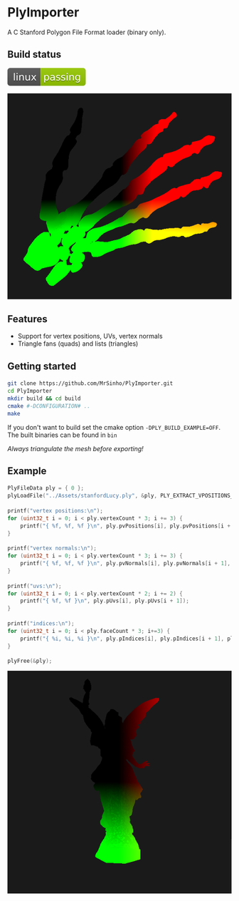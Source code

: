 # PlyImporter

A C Stanford Polygon File Format loader (binary only).
 
## Build status

![linux_badge](.ShCI/linux-status.svg)

![Stanford Hand](Saved/Pictures/stanfordHand.png)

## Features

 * Support for vertex positions, UVs, vertex normals  
 * Triangle fans (quads) and lists (triangles)

## Getting started

```bash
git clone https://github.com/MrSinho/PlyImporter.git
cd PlyImporter
mkdir build && cd build
cmake #-DCONFIGURATION# ..
make
```
If you don't want to build set the cmake option `-DPLY_BUILD_EXAMPLE=OFF`. 
The built binaries can be found in `bin`

*_Always triangulate the mesh before exporting!_*

## Example

```c
PlyFileData ply = { 0 };
plyLoadFile("../Assets/stanfordLucy.ply", &ply, PLY_EXTRACT_VPOSITIONS_BIT | PLY_EXTRACT_UVS_BIT | PLY_EXTRACT_VNORMALS_BIT);

printf("vertex positions:\n");
for (uint32_t i = 0; i < ply.vertexCount * 3; i += 3) {
	printf("{ %f, %f, %f }\n", ply.pvPositions[i], ply.pvPositions[i + 1], ply.pvPositions[i + 2]);
}

printf("vertex normals:\n");
for (uint32_t i = 0; i < ply.vertexCount * 3; i += 3) {
	printf("{ %f, %f, %f }\n", ply.pvNormals[i], ply.pvNormals[i + 1], ply.pvNormals[i + 2]);
}

printf("uvs:\n");
for (uint32_t i = 0; i < ply.vertexCount * 2; i += 2) {
	printf("{ %f, %f }\n", ply.pUvs[i], ply.pUvs[i + 1]);
}

printf("indices:\n");
for (uint32_t i = 0; i < ply.faceCount * 3; i+=3) {
	printf("{ %i, %i, %i }\n", ply.pIndices[i], ply.pIndices[i + 1], ply.pIndices[i + 2]);
}

plyFree(&ply);
```
![Stanford Lucy](Saved/Pictures/stanfordLucy.png)
